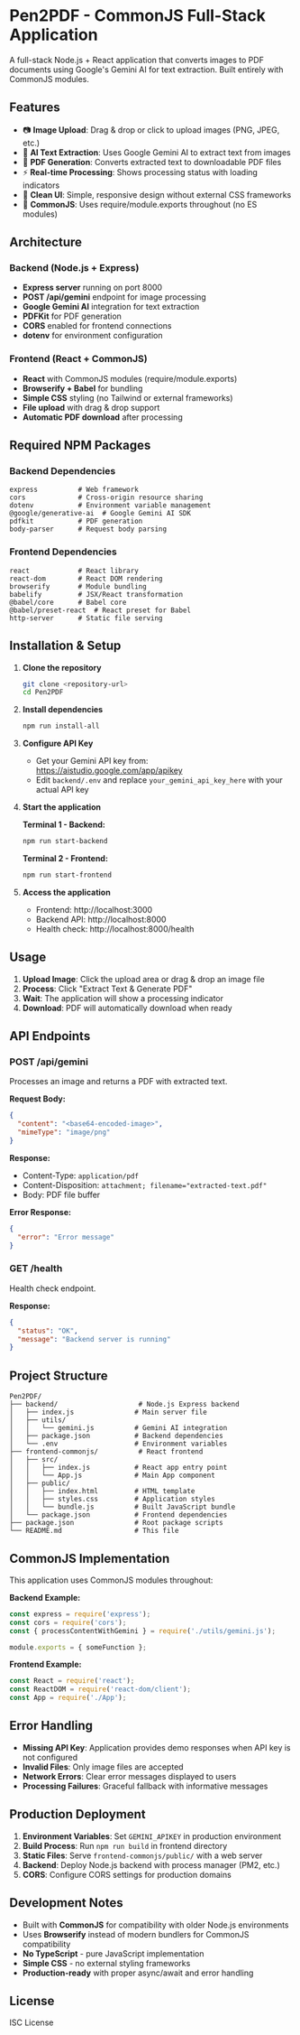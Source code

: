 # Pen2PDF - CommonJS Full-Stack Application

A full-stack Node.js + React application that converts images to PDF documents using Google's Gemini AI for text extraction. Built entirely with CommonJS modules.

## Features

- 📷 **Image Upload**: Drag & drop or click to upload images (PNG, JPEG, etc.)
- 🤖 **AI Text Extraction**: Uses Google Gemini AI to extract text from images
- 📄 **PDF Generation**: Converts extracted text to downloadable PDF files
- ⚡ **Real-time Processing**: Shows processing status with loading indicators
- 🎨 **Clean UI**: Simple, responsive design without external CSS frameworks
- 🔧 **CommonJS**: Uses require/module.exports throughout (no ES modules)

## Architecture

### Backend (Node.js + Express)
- **Express server** running on port 8000
- **POST /api/gemini** endpoint for image processing
- **Google Gemini AI** integration for text extraction
- **PDFKit** for PDF generation
- **CORS** enabled for frontend connections
- **dotenv** for environment configuration

### Frontend (React + CommonJS)
- **React** with CommonJS modules (require/module.exports)
- **Browserify + Babel** for bundling
- **Simple CSS** styling (no Tailwind or external frameworks)
- **File upload** with drag & drop support
- **Automatic PDF download** after processing

## Required NPM Packages

### Backend Dependencies
```
express          # Web framework
cors             # Cross-origin resource sharing
dotenv           # Environment variable management
@google/generative-ai  # Google Gemini AI SDK
pdfkit           # PDF generation
body-parser      # Request body parsing
```

### Frontend Dependencies
```
react            # React library
react-dom        # React DOM rendering
browserify       # Module bundling
babelify         # JSX/React transformation
@babel/core      # Babel core
@babel/preset-react  # React preset for Babel
http-server      # Static file serving
```

## Installation & Setup

1. **Clone the repository**
   ```bash
   git clone <repository-url>
   cd Pen2PDF
   ```

2. **Install dependencies**
   ```bash
   npm run install-all
   ```

3. **Configure API Key**
   - Get your Gemini API key from: https://aistudio.google.com/app/apikey
   - Edit `backend/.env` and replace `your_gemini_api_key_here` with your actual API key

4. **Start the application**
   
   **Terminal 1 - Backend:**
   ```bash
   npm run start-backend
   ```
   
   **Terminal 2 - Frontend:**
   ```bash
   npm run start-frontend
   ```

5. **Access the application**
   - Frontend: http://localhost:3000
   - Backend API: http://localhost:8000
   - Health check: http://localhost:8000/health

## Usage

1. **Upload Image**: Click the upload area or drag & drop an image file
2. **Process**: Click "Extract Text & Generate PDF" 
3. **Wait**: The application will show a processing indicator
4. **Download**: PDF will automatically download when ready

## API Endpoints

### POST /api/gemini
Processes an image and returns a PDF with extracted text.

**Request Body:**
```json
{
  "content": "<base64-encoded-image>",
  "mimeType": "image/png"
}
```

**Response:** 
- Content-Type: `application/pdf`
- Content-Disposition: `attachment; filename="extracted-text.pdf"`
- Body: PDF file buffer

**Error Response:**
```json
{
  "error": "Error message"
}
```

### GET /health
Health check endpoint.

**Response:**
```json
{
  "status": "OK",
  "message": "Backend server is running"
}
```

## Project Structure

```
Pen2PDF/
├── backend/                    # Node.js Express backend
│   ├── index.js               # Main server file
│   ├── utils/
│   │   └── gemini.js          # Gemini AI integration
│   ├── package.json           # Backend dependencies
│   └── .env                   # Environment variables
├── frontend-commonjs/          # React frontend
│   ├── src/
│   │   ├── index.js           # React app entry point
│   │   └── App.js             # Main App component
│   ├── public/
│   │   ├── index.html         # HTML template
│   │   ├── styles.css         # Application styles
│   │   └── bundle.js          # Built JavaScript bundle
│   └── package.json           # Frontend dependencies
├── package.json               # Root package scripts
└── README.md                  # This file
```

## CommonJS Implementation

This application uses CommonJS modules throughout:

**Backend Example:**
```javascript
const express = require('express');
const cors = require('cors');
const { processContentWithGemini } = require('./utils/gemini.js');

module.exports = { someFunction };
```

**Frontend Example:**
```javascript
const React = require('react');
const ReactDOM = require('react-dom/client');
const App = require('./App');
```

## Error Handling

- **Missing API Key**: Application provides demo responses when API key is not configured
- **Invalid Files**: Only image files are accepted
- **Network Errors**: Clear error messages displayed to users
- **Processing Failures**: Graceful fallback with informative messages

## Production Deployment

1. **Environment Variables**: Set `GEMINI_APIKEY` in production environment
2. **Build Process**: Run `npm run build` in frontend directory
3. **Static Files**: Serve `frontend-commonjs/public/` with a web server
4. **Backend**: Deploy Node.js backend with process manager (PM2, etc.)
5. **CORS**: Configure CORS settings for production domains

## Development Notes

- Built with **CommonJS** for compatibility with older Node.js environments
- Uses **Browserify** instead of modern bundlers for CommonJS compatibility  
- **No TypeScript** - pure JavaScript implementation
- **Simple CSS** - no external styling frameworks
- **Production-ready** with proper async/await and error handling

## License

ISC License
